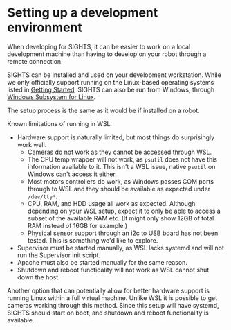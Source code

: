 # Setting up a development environment

When developing for SIGHTS, it can be easier to work on a local development machine than having to develop on your robot through a remote connection.

SIGHTS can be installed and used on your development workstation. While we only officially support running on the Linux-based operating systems listed in [Getting Started](getting_started.md), SIGHTS can also be run from Windows, through [Windows Subsystem for Linux](https://docs.microsoft.com/en-us/windows/wsl/install-win10).

The setup process is the same as it would be if installed on a robot.

Known limitations of running in WSL:

- Hardware support is naturally limited, but most things do surprisingly work well.
  - Cameras do not work as they cannot be accessed through WSL.
  - The CPU temp wrapper will not work, as `psutil` does not have this information available to it. This isn't a WSL issue, native `psutil` on Windows can't access it either.
  - Most motors controllers do work, as Windows passes COM ports through to WSL and they should be available as expected under `/dev/tty*`.
  - CPU, RAM, and HDD usage all work as expected. Although depending on your WSL setup, expect it to only be able to access a subset of the available RAM etc. (It might only show 12GB of total RAM instead of 16GB for example.)
  - Physical sensor support through an i2c to USB board has not been tested. This is something we'd like to explore.
- Supervisor must be started manually, as WSL lacks systemd and will not run the Supervisor init script.
- Apache must also be started manually for the same reason.
- Shutdown and reboot functioality will not work as WSL cannot shut down the host.

Another option that can potentially allow for better hardware support is running Linux within a full virtual machine. Unlike WSL it is possible to get cameras working through this method. Since this setup will have systemd, SIGHTS should start on boot, and shutdown and reboot functionality is available.
